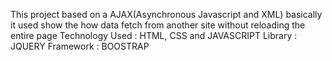 This project based on a AJAX(Asynchronous Javascript and XML) basically it used show the how data fetch from another site without reloading the entire page
Technology Used : HTML, CSS and JAVASCRIPT
Library : JQUERY
Framework : BOOSTRAP

